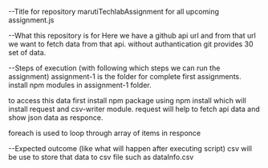 --Title for repository
marutiTechlabAssignment for all upcoming assignment.js

--What this repository is for
Here we have a github api url and from that url we want to fetch data from that api.
without authantication git provides 30 set of data.

--Steps of execution (with following which steps we can run the assignment)
assignment-1 is the folder for complete first assignments.
install npm modules in assignment-1 folder.

to access this data first install npm package using npm install which will install request and csv-writer module.
request will help to fetch api data and show json data as responce.

foreach is used to loop through array of items in responce

--Expected outcome (like what will happen after executing script)
csv will be use to store that data to csv file such as dataInfo.csv




